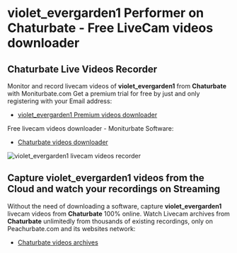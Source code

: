 # violet_evergarden1 Performer on Chaturbate - Free LiveCam videos downloader

## Chaturbate Live Videos Recorder

Monitor and record livecam videos of **violet_evergarden1** from **Chaturbate** with Moniturbate.com
Get a premium trial for free by just and only registering with your Email address:
* [violet_evergarden1 Premium videos downloader](https://moniturbate.com/request-demo-licence-key.html)

Free livecam videos downloader - Moniturbate Software:
* [Chaturbate videos downloader](https://moniturbate.com/moniturbate-download-software.html)

![violet_evergarden1 livecam videos recorder](https://peachurnet.com/templates/moniturbate-software.png)


## Capture violet_evergarden1 videos from the Cloud and watch your recordings on Streaming

Without the need of downloading a software, capture **violet_evergarden1** livecam videos from **Chaturbate** 100% online.
Watch Livecam archives from **Chaturbate** unlimitedly from thousands of existing recordings, only on Peachurbate.com and its websites network:
* [Chaturbate videos archives](https://peachurnet.com/)